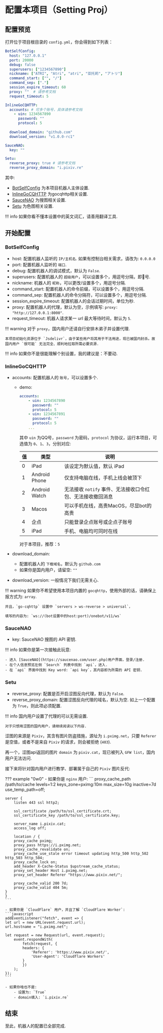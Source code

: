 # 配置本项目（Setting Proj）

## 配置预览
打开位于项目根目录的 `config.yml`，你会得到如下列表：
```yaml
BotSelfConfig:
  host: "127.0.0.1"
  port: 20000
  debug: false
  superusers: ["1234567890"]
  nickname: ["ATRI", "Atri", "atri", "亚托莉", "アトリ"]
  command_start: ["", "/"]
  command_sep: ["."]
  session_expire_timeout: 60
  proxy: ""  # 请参考文档
  request_timeout: 5

InlineGoCQHTTP:
  accounts: # 可多个账号，具体请参考文档
    - uin: 1234567890
      password: ""
      protocol: 5
  
  download_domain: "github.com"
  download_version: "v1.0.0-rc1"

SauceNAO:
  key: ""

Setu:
  reverse_proxy: true # 请参考文档
  reverse_proxy_domain: "i.pixiv.re"
```

其中:

- [BotSelfConfig](#botselfconfig) 为本项目机器人主体设置.
- [InlineGoCQHTTP](#inlinegocqhttp) 为gocqhttp相关设置.
- [SauceNAO](#saucenao) 为搜图相关设置.
- [Setu](#setu) 为色图相关设置.

!!! info
    如果你看不懂本设置中的英文词汇，请善用翻译工具.

## 开始配置

### BotSelfConfig

- host: 配置机器人监听的 `IP/主机名`. 如果有控制台相关需求，请改为: `0.0.0.0`
- port: 配置机器人监听的 `端口`.
- debug: 配置机器人的调试模式，默认为 `False`.
- superusers: 配置机器人的 `超级用户`，可以设置多个，用逗号分隔，即🐧号.
- nickname: 机器人的 `昵称`，可以更改/设置多个，用逗号分隔.
- command_start: 配置机器人的命令前缀，可以设置多个，用逗号分隔.
- command_sep: 配置机器人的命令分隔符，可以设置多个，用逗号分隔.
- session_expire_timeout: 配置机器人的会话过期时间，单位为秒.
- proxy: 配置机器人的代理，默认为空，示例填写: `proxy: "http://127.0.0.1:8000"`.
- request_timeout: 机器人请求某一 url 最大等待时间，默认为 `5`.

!!! warning
    对于 `proxy`，国内用户还请自行安排木弟子并设置代理.

    本项目初始化资源位于 `Jsdelivr`，由于某些用户将其用于不法用途，现已被国内封杀。故国内用户 `很可能` 无法完全、顺利地拉取所需必要资源.

!!! info
    如果你不是很能理解个别设置，我的建议是：不要动.

### InlineGoCQHTTP

- accounts: 配置机器人的 `账号`，可以设置多个.
    - demo:
        ```yaml
        accounts:
            - uin: 1234567890
              password: ""
              protocol: 5
            - uin: 1234567891
              password: ""
              protocol: 5
            ...
        ```

        其中 `uin` 为QQ号，`password` 为密码，`protocol` 为协议，运行本项目，可选值为 `0`、`1`、`3`，分别对应:

        |值|类型|说明|
        |-|-|-|
        |0|iPad|该设定为默认值，默认 iPad|
        |1|Android Phone|仅支持电脑在线，手机上线会被顶下|
        |2|Android Watch|无法接收 `notify` 事件、无法接收口令红包、无法接收撤回消息|
        |3|Macos|可以手机在线，高贵MacOS，尽显bot的高贵|
        |4|企点|只能登录企点账号或企点子账号|
        |5|iPad|手机、电脑均可同时在线|

        对于本项目，推荐：`5`

- download_domain:
    - 配置机器人的 `下载域名`，默认为 `github.com`
    - 如果你是国内用户，请留空: `""`

- download_version: 一般情况下我们无需关心.

!!! warning
    如果你不希望使用本项目内置的 `gocqhttp`，使用外部的话，请确保上报方式为: `array`.

    并且，`go-cqhttp` 设置中 `servers > ws-reverse > universal`，
    
    填写的内容为: `ws://(bot设置中的host:port)/onebot/v11/ws`

### SauceNAO

- key: SauceNAO 搜图的 API 密钥.

!!! info
    如果你是第一次接触此玩意:

    - 进入 [SauceNAO](https://saucenao.com/user.php)用户界面，登录/注册.
    - 在个人信息预览左侧 `Search` 列表中找到 `api`，进入.
    - 在 `api` 界面中找到 Key word: `api key`，其内容即为所需的 API 密钥.


### Setu

- reverse_proxy: 配置是否开启涩图反向代理，默认为 `False`.
- reverse_proxy_domain: 配置涩图反向代理的域名，默认为空. 如上一个配置为 `True`，则此项必须配置.

!!! info
    国内用户设置了代理的可以无需设置.

    对于只想用涩图的国内用户，请继续阅读以下内容.

涩图的来源是 `Pixiv`，其含有图片防盗措施，源址为 `i.pximg.net`，只要 `Referer` 是空值，或者不是来自 `Pixiv` 的请求，则会被拒绝 (`403`).

再一个，涩图api返回的图片 `domain` 为 `pixiv.cat`，现已被列入 `GFW list`，国内用户无法访问.

接下来将针对国内用户进行教学、部署属于自己的 `Pixiv` 图片反代:

??? example "0w0"
    - 如果你是 `nginx` 用户:
    ```
    proxy_cache_path /path/to/cache levels=1:2 keys_zone=pximg:10m max_size=10g inactive=7d use_temp_path=off;

    server {
        listen 443 ssl http2;

        ssl_certificate /path/to/ssl_certificate.crt;
        ssl_certificate_key /path/to/ssl_certificate.key;

        server_name i.pixiv.cat;
        access_log off;

        location / {
        proxy_cache pximg;
        proxy_pass https://i.pximg.net;
        proxy_cache_revalidate on;
        proxy_cache_use_stale error timeout updating http_500 http_502 http_503 http_504;
        proxy_cache_lock on;
        add_header X-Cache-Status $upstream_cache_status;
        proxy_set_header Host i.pximg.net;
        proxy_set_header Referer "https://www.pixiv.net/";

        proxy_cache_valid 200 7d;
        proxy_cache_valid 404 5m;
    }
    }
    ```

    - 如果你是 `CloudFlare` 用户，并且了解 `CloudFlare Worker`:
    ```javascript
    addEventListener("fetch", event => {
    let url = new URL(event.request.url);
    url.hostname = "i.pximg.net";

    let request = new Request(url, event.request);
        event.respondWith(
            fetch(request, {
            headers: {
                'Referer': 'https://www.pixiv.net/',
                'User-Agent': 'Cloudflare Workers'
            }
            })
        );
    });
    ```

    - 如果你啥也不是:
        - 设置为: `True`
        - domain填入: `i.pixiv.re`

## 结束

至此，机器人的配置已全部完成.
